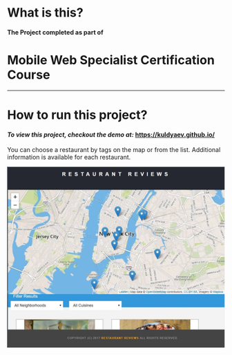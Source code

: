 # What is this?
#### The Project completed as part of 
# Mobile Web Specialist Certification Course
---
# How to run this project?
#### _To view this project, checkout the demo at:_   https://kuldyaev.github.io/

You can choose a restaurant by tags on the map or from the list.
Additional information is available for each restaurant.


![demo](https://github.com/Kuldyaev/kuldyaev.github.io/blob/master/img/example.JPG)  
